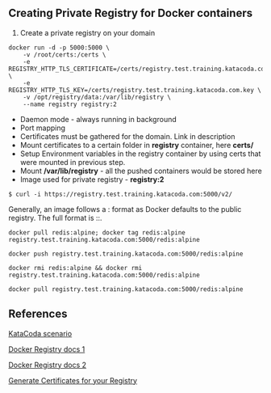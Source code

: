 ## Creating Private Registry for Docker containers
 
1. Create a private registry on your domain

```
docker run -d -p 5000:5000 \
    -v /root/certs:/certs \
    -e REGISTRY_HTTP_TLS_CERTIFICATE=/certs/registry.test.training.katacoda.com.crt \
    -e REGISTRY_HTTP_TLS_KEY=/certs/registry.test.training.katacoda.com.key \
    -v /opt/registry/data:/var/lib/registry \
    --name registry registry:2
```

* Daemon mode - always running in background
* Port mapping
* Certificates must be gathered for the domain. Link in description
* Mount certificates to a certain folder in **registry** container, here **certs/**
* Setup Environment variables in the registry container by using certs that were mounted in previous step.
* Mount **/var/lib/registry** - all the pushed containers would be stored here
* Image used for private registry - **registry:2**

```
$ curl -i https://registry.test.training.katacoda.com:5000/v2/
```
Generally, an image follows a <name>:<tag> format as Docker defaults to the public registry. The full format is <registry-url>:<name>:<tag>.
```
docker pull redis:alpine; docker tag redis:alpine registry.test.training.katacoda.com:5000/redis:alpine
```
  
```
docker push registry.test.training.katacoda.com:5000/redis:alpine
```

```
docker rmi redis:alpine && docker rmi registry.test.training.katacoda.com:5000/redis:alpine
```

```
docker pull registry.test.training.katacoda.com:5000/redis:alpine
```

## References

[KataCoda scenario](https://www.katacoda.com/courses/docker-production/launch-private-registry)

[Docker Registry docs 1](https://docs.docker.com/registry/)

[Docker Registry docs 2](https://docs.docker.com/registry/deploying/)

[Generate Certificates for your Registry](letsencrypt.org)
